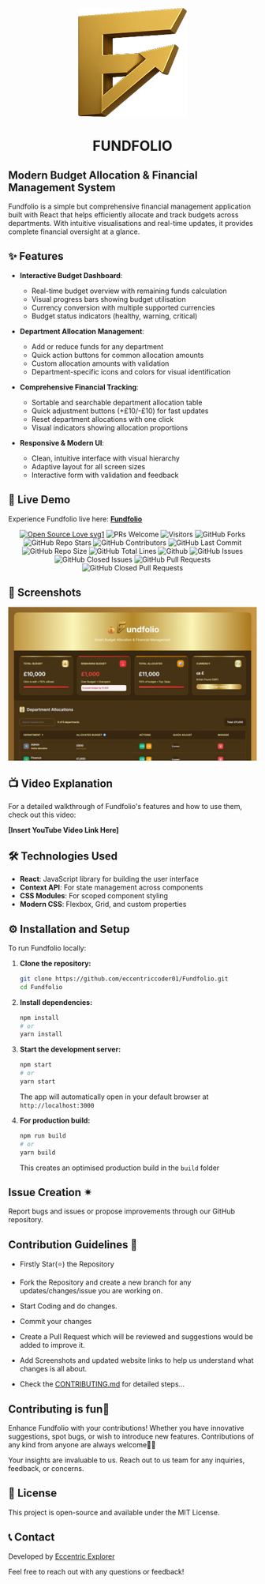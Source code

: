 <div align="center"><img src="src/FundFolioLogo.png" style="width: 220px; height: 220px;" /></div>

# <div align="center">FUNDFOLIO</div>

## Modern Budget Allocation & Financial Management System

Fundfolio is a simple but comprehensive financial management application built with React that helps efficiently allocate and track budgets across departments. With intuitive visualisations and real-time updates, it provides complete financial oversight at a glance.

## ✨ Features

* **Interactive Budget Dashboard**:
  * Real-time budget overview with remaining funds calculation
  * Visual progress bars showing budget utilisation
  * Currency conversion with multiple supported currencies
  * Budget status indicators (healthy, warning, critical)

* **Department Allocation Management**:
  * Add or reduce funds for any department
  * Quick action buttons for common allocation amounts
  * Custom allocation amounts with validation
  * Department-specific icons and colors for visual identification

* **Comprehensive Financial Tracking**:
  * Sortable and searchable department allocation table
  * Quick adjustment buttons (+£10/-£10) for fast updates
  * Reset department allocations with one click
  * Visual indicators showing allocation proportions

* **Responsive & Modern UI**:
  * Clean, intuitive interface with visual hierarchy
  * Adaptive layout for all screen sizes
  * Interactive form with validation and feedback

## 🚀 Live Demo

Experience Fundfolio live here: [**Fundfolio**](https://www.google.com/search?q=https://Fund-folio.vercel.app)

 <div align="center">
 <p>

[![Open Source Love svg1](https://badges.frapsoft.com/os/v1/open-source.svg?v=103)](https://github.com/ellerbrock/open-source-badges/)
![PRs Welcome](https://img.shields.io/badge/PRs-Welcome-brightgreen.svg?style=flat)
![Visitors](https://api.visitorbadge.io/api/Visitors?path=eccentriccoder01%2FFundfolio%20&countColor=%23263759&style=flat)
![GitHub Forks](https://img.shields.io/github/forks/eccentriccoder01/Fundfolio)
![GitHub Repo Stars](https://img.shields.io/github/stars/eccentriccoder01/Fundfolio)
![GitHub Contributors](https://img.shields.io/github/contributors/eccentriccoder01/Fundfolio)
![GitHub Last Commit](https://img.shields.io/github/last-commit/eccentriccoder01/Fundfolio)
![GitHub Repo Size](https://img.shields.io/github/repo-size/eccentriccoder01/Fundfolio)
![GitHub Total Lines](https://sloc.xyz/github/eccentriccoder01/Fundfolio)
![Github](https://img.shields.io/github/license/eccentriccoder01/Fundfolio)
![GitHub Issues](https://img.shields.io/github/issues/eccentriccoder01/Fundfolio)
![GitHub Closed Issues](https://img.shields.io/github/issues-closed-raw/eccentriccoder01/Fundfolio)
![GitHub Pull Requests](https://img.shields.io/github/issues-pr/eccentriccoder01/Fundfolio)
![GitHub Closed Pull Requests](https://img.shields.io/github/issues-pr-closed/eccentriccoder01/Fundfolio)
 </p>
 </div>

## 📸 Screenshots

<div align="center"><img src="App.jpeg"/></div>

## 📺 Video Explanation

For a detailed walkthrough of Fundfolio's features and how to use them, check out this video:

**[Insert YouTube Video Link Here]**

## 🛠️ Technologies Used

* **React**: JavaScript library for building the user interface
* **Context API**: For state management across components
* **CSS Modules**: For scoped component styling
* **Modern CSS**: Flexbox, Grid, and custom properties

## ⚙️ Installation and Setup

To run Fundfolio locally:

1. **Clone the repository:**
   ```bash
   git clone https://github.com/eccentriccoder01/Fundfolio.git
   cd Fundfolio
   ```

2. **Install dependencies:**
   ```bash
   npm install
   # or
   yarn install
   ```

3. **Start the development server:**
   ```bash
   npm start
   # or
   yarn start
   ```
   The app will automatically open in your default browser at `http://localhost:3000`

4. **For production build:**
   ```bash
   npm run build
   # or
   yarn build
   ```
   This creates an optimised production build in the `build` folder

## Issue Creation ✴
Report bugs and  issues or propose improvements through our GitHub repository.

## Contribution Guidelines 📑

- Firstly Star(⭐) the Repository
- Fork the Repository and create a new branch for any updates/changes/issue you are working on.
- Start Coding and do changes.
- Commit your changes
- Create a Pull Request which will be reviewed and suggestions would be added to improve it.
- Add Screenshots and updated website links to help us understand what changes is all about.

- Check the [CONTRIBUTING.md](CONTRIBUTING.md) for detailed steps...

    
## Contributing is fun🧡

Enhance Fundfolio with your contributions! Whether you have innovative suggestions, spot bugs, or wish to introduce new features.
Contributions of any kind from anyone are always welcome🌟❕

Your insights are invaluable to us. Reach out to us team for any inquiries, feedback, or concerns.

## 📄 License

This project is open-source and available under the MIT License.

## 📞 Contact

Developed by [Eccentric Explorer](https://eccentriccoder01.github.io/Me)

Feel free to reach out with any questions or feedback\!